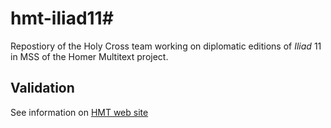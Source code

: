 # hmt-iliad11#

Repostiory of the Holy Cross team working on diplomatic editions of *Iliad* 11 in MSS of the Homer Multitext project.

## Validation ##

See information on [HMT web site](http://www.homermultitext.org/hmt-docs/guides/)
